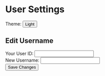 <html>
<head>
    <meta charset="UTF-8">
    <meta name="viewport" content="width=device-width, initial-scale=1.0">
    <title>User Settings</title>
    <link rel="stylesheet" href="frontcasts-styling.scss">
</head>
<body>
    <div class="container">
        <h1>User Settings</h1>
        <div class="settings-form">
            <span>Theme:</span>
            <button id="toggle-theme">Light</button>
            <br>
            <h2>Edit Username</h2>
            <label for="uid">Your User ID:</label>
            <input type="text" id="uid" name="uid">
            <br>
            <label for="new-username">New Username:</label>
            <input type="text" id="new-username" name="new-username">
            <br>
            <button id="save-changes">Save Changes</button>
            <div id="edit-notification"></div>
        </div>
    </div>
    <script>
        document.addEventListener('DOMContentLoaded', function() {
            // Function to set the theme based on saved preference
            function setTheme(theme) {
                const themeButton = document.getElementById('toggle-theme');
                const body = document.body;
                if (theme === 'dark') {
                    themeButton.textContent = 'Dark';
                    body.classList.add('dark-theme');
                } else {
                    themeButton.textContent = 'Light';
                    body.classList.remove('dark-theme');
                }
            }
            // Check if theme preference is saved in local storage
            const savedTheme = localStorage.getItem('theme');
            if (savedTheme) {
                setTheme(savedTheme);
            }
            // Toggle theme functionality
            document.getElementById('toggle-theme').addEventListener('click', function() {
                const currentTheme = document.getElementById('toggle-theme').textContent;
                const newTheme = currentTheme === 'Light' ? 'dark' : 'light';
                setTheme(newTheme);
                // Save theme setting to local storage
                localStorage.setItem('theme', newTheme);
            });
            // Save settings functionality
            document.getElementById('save-settings').addEventListener('click', function() {
                const username = document.getElementById('username').value;
                const password = document.getElementById('password').value;
                const theme = document.getElementById('toggle-theme').textContent; // Get the theme text directly from the button
                // Send settings data to backend
                saveSettings({ username: username, password: password, theme: theme });
            });
            function saveSettings(data) {
                fetch("{{site.backendurl}}/api/users/save_settings", {
                    method: 'POST',
                    headers: {
                        'Content-Type': 'application/json'
                    },
                    body: JSON.stringify(data)
                })
                .then(response => {
                    if (response.ok) {
                        document.getElementById('notification').textContent = 'Settings saved successfully!';
                    } else {
                        document.getElementById('notification').textContent = 'Failed to save settings.';
                    }
                })
                .catch(error => {
                    console.error('Error saving settings:', error);
                    document.getElementById('notification').textContent = 'Failed to save settings.';
                });
            }
            // Save changes functionality
            document.getElementById('save-changes').addEventListener('click', function() {
                const uid = document.getElementById('uid').value;
                const newUsername = document.getElementById('new-username').value;
                // Send data to backend for updating user
                updateUsername(uid, newUsername);
            });
            function updateUsername(uid, newUsername) {
                const data = {
                    "uid": uid,
                    "name": newUsername
                };
                fetch("{{site.backendurl}}/api/users/", {
                    method: 'PUT',
                    headers: {
                        'Content-Type': 'application/json'
                    },
                    body: JSON.stringify(data)
                })
                .then(response => {
                    if (response.ok) {
                        document.getElementById('edit-notification').textContent = 'Username updated successfully!';
                    } else {
                        document.getElementById('edit-notification').textContent = 'Failed to update username.';
                    }
                })
                .catch(error => {
                    console.error('Error updating username:', error);
                    document.getElementById('edit-notification').textContent = 'Failed to update username.';
                });
            }
        });
    </script>
</body>
</html>
